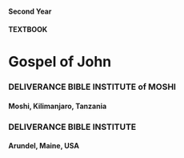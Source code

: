 #### Second Year
#### TEXTBOOK
# Gospel of John

### DELIVERANCE BIBLE INSTITUTE of MOSHI
#### Moshi, Kilimanjaro, Tanzania
### DELIVERANCE BIBLE INSTITUTE
#### Arundel, Maine, USA

